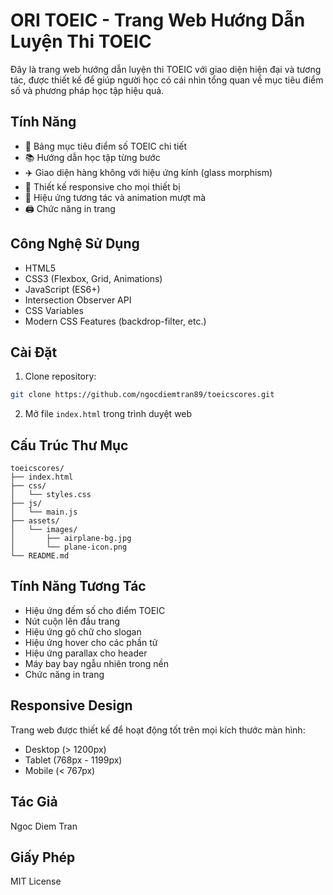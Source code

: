 # ORI TOEIC - Trang Web Hướng Dẫn Luyện Thi TOEIC

Đây là trang web hướng dẫn luyện thi TOEIC với giao diện hiện đại và tương tác, được thiết kế để giúp người học có cái nhìn tổng quan về mục tiêu điểm số và phương pháp học tập hiệu quả.

## Tính Năng

- 🎯 Bảng mục tiêu điểm số TOEIC chi tiết
- 📚 Hướng dẫn học tập từng bước
- ✈️ Giao diện hàng không với hiệu ứng kính (glass morphism)
- 📱 Thiết kế responsive cho mọi thiết bị
- 🎨 Hiệu ứng tương tác và animation mượt mà
- 🖨️ Chức năng in trang

## Công Nghệ Sử Dụng

- HTML5
- CSS3 (Flexbox, Grid, Animations)
- JavaScript (ES6+)
- Intersection Observer API
- CSS Variables
- Modern CSS Features (backdrop-filter, etc.)

## Cài Đặt

1. Clone repository:
```bash
git clone https://github.com/ngocdiemtran89/toeicscores.git
```

2. Mở file `index.html` trong trình duyệt web

## Cấu Trúc Thư Mục

```
toeicscores/
├── index.html
├── css/
│   └── styles.css
├── js/
│   └── main.js
├── assets/
│   └── images/
│       ├── airplane-bg.jpg
│       └── plane-icon.png
└── README.md
```

## Tính Năng Tương Tác

- Hiệu ứng đếm số cho điểm TOEIC
- Nút cuộn lên đầu trang
- Hiệu ứng gõ chữ cho slogan
- Hiệu ứng hover cho các phần tử
- Hiệu ứng parallax cho header
- Máy bay bay ngẫu nhiên trong nền
- Chức năng in trang

## Responsive Design

Trang web được thiết kế để hoạt động tốt trên mọi kích thước màn hình:
- Desktop (> 1200px)
- Tablet (768px - 1199px)
- Mobile (< 767px)

## Tác Giả

Ngoc Diem Tran

## Giấy Phép

MIT License 
